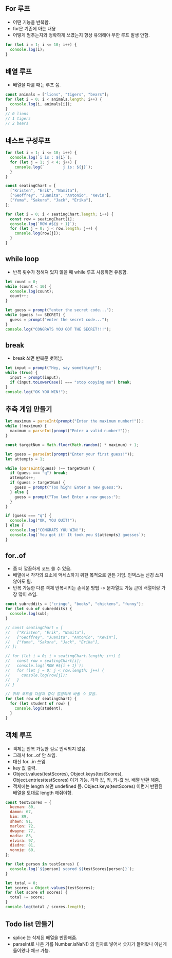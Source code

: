 ## For 루프

- 어떤 기능을 반복함.
- for은 기존에 아는 내용
- 어떻게 멈추는지와 정확하게 쓰였는지 항상 유의해야 무한 루프 발생 안함.

```js
for (let i = 1; i <= 10; i++) {
  console.log(i);
}
```

## 배열 루프

- 배열을 다룰 때는 루프 씀.

```js
const animals = ["lions", "tigers", "bears"];
for (let i = 0; i < animals.length; i++) {
  console.log(i, animals[i]);
}
// 0 lions
// 1 tigers
// 2 bears
```

## 네스트 구성루프

```js
for (let i = 1; i <= 10; i++) {
  console.log(`i is : ${i}`);
  for (let j = 1; j < 4; j++) {
    console.log(`        j is: ${j}`);
  }
}

const seatingChart = [
  ["Kristen", "Erik", "Namita"],
  ["Geoffrey", "Juanita", "Antonio", "Kevin"],
  ["Yuma", "Sakura", "Jack", "Erika"],
];

for (let i = 0; i < seatingChart.length; i++) {
  const row = seatingChart[i];
  console.log(`ROW #${i + 1}`);
  for (let j = 0; j < row.length; j++) {
    console.log(row[j]);
  }
}
```

## while loop

- 반복 횟수가 정해져 있지 않을 때 while 루프 사용하면 유용함.

```js
let count = 0;
while (count < 10) {
  console.log(count);
  count++;
}

let guess = prompt("enter the secret code...");
while (guess !== SECRET) {
  guess = prompt("enter the secret code...");
}
console.log("CONGRATS YOU GOT THE SECRET!!!");
```

## break

- break 쓰면 반복문 벗어남.

```js
let input = prompt("Hey, say something!");
while (true) {
  input = prompt(input);
  if (input.toLowerCase() === "stop copying me") break;
}
console.log("OK YOU WIN!");
```

## 추측 게임 만들기

```js
let maximum = parseInt(prompt("Enter the maximum number!"));
while (!maximum) {
  maximum = parseInt(prompt("Enter a valid number!"));
}

const targetNum = Math.floor(Math.random() * maximum) + 1;

let guess = parseInt(prompt("Enter your first guess!"));
let attempts = 1;

while (parseInt(guess) !== targetNum) {
  if (guess === "q") break;
  attempts++;
  if (guess > targetNum) {
    guess = prompt("Too high! Enter a new guess:");
  } else {
    guess = prompt("Too low! Enter a new guess:");
  }
}

if (guess === "q") {
  console.log("OK, YOU QUIT!");
} else {
  console.log("CONGRATS YOU WIN!");
  console.log(`You got it! It took you ${attempts} guesses`);
}
```

## for..of

- 좀 더 깔끔하게 코드 쓸 수 있음.
- 배열에서 각각의 요소에 액세스하기 위한 목적으로 만든 거임. 인덱스는 신경 쓰지 않아도 됨.
- 반복 가능한 다른 객체 반복시키는 손쉬운 방법 -> 문자열도 가능 근데 배열이랑 가장 많이 쓰임.

```js
const subreddits = ["cringe", "books", "chickens", "funny"];
for (let sub of subreddits) {
  console.log(sub);
}

// const seatingChart = [
//   ["Kristen", "Erik", "Namita"],
//   ["Geoffrey", "Juanita", "Antonio", "Kevin"],
//   ["Yuma", "Sakura", "Jack", "Erika"],
// ];

// for (let i = 0; i < seatingChart.length; i++) {
//   const row = seatingChart[i];
//   console.log(`ROW #${i + 1}`);
//   for (let j = 0; j < row.length; j++) {
//     console.log(row[j]);
//   }
// }

// 위의 코드를 다음과 같이 깔끔하게 바꿀 수 있음.
for (let row of seatingChart) {
  for (let student of row) {
    console.log(student);
  }
}
```

## 객체 루프

- 객체는 반복 가능한 걸로 인식되지 않음.
- 그래서 for...of 안 쓰임.
- 대신 for...in 쓰임.
- key 값 출력.
- Object.values(testScores), Object.keys(testScores), Object.entries(testScores) 이거 가능. 각각 값, 키, 키-값 쌍. 배열 반환 해줌.
- 객체에는 length 쓰면 undefined 뜸. Object.keys(testScores) 이런거 반환된 배열을 토대로 length 해줘야함.

```js
const testScores = {
  keenan: 80,
  damon: 67,
  kim: 89,
  shawn: 91,
  marlon: 72,
  dwayne: 77,
  nadia: 83,
  elvira: 97,
  diedre: 81,
  vonnie: 60,
};

for (let person in testScores) {
  console.log(`${person} scored ${testScores[person]}`);
}

let total = 0;
let scores = Object.values(testScores);
for (let score of scores) {
  total += score;
}
console.log(total / scores.length);
```

## Todo list 만들기

- splice 는 삭제된 배열을 반환해줌.
- parseInt로 나온 거를 Number.isNaN() 의 인자로 넣어서 숫자가 들어왔나 아닌게 들어왔나 체크 가능.
